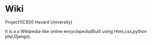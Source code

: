 # Wiki
Project1(CS50 Havard University)

It is a  a Wikipedia-like online encyclopedia(Built using Html,css,python php,Django).
